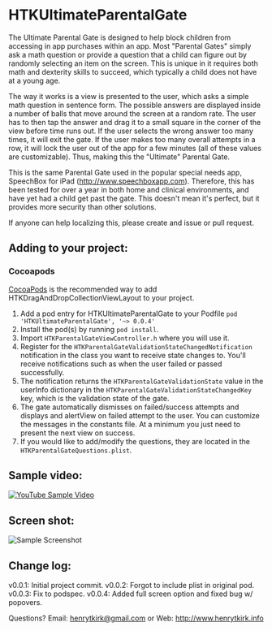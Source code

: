 HTKUltimateParentalGate
=======================

The Ultimate Parental Gate  is designed to help block children from accessing in app purchases within an app. Most "Parental Gates" simply ask a math question or provide a question that a child can figure out by randomly selecting an item on the screen. This is unique in it requires both math and dexterity skills to succeed, which typically a child does not have at a young age. 

The way it works is a view is presented to the user, which asks a simple math question in sentence form. The possible answers are displayed inside a number of balls that move around the screen at a random rate. The user has to then tap the answer and drag it to a small square in the corner of the view before time runs out. If the user selects the wrong answer too many times, it will exit the gate. If the user makes too many overall attempts in a row, it will lock the user out of the app for a few minutes (all of these values are customizable). Thus, making this the "Ultimate" Parental Gate.

This is the same Parental Gate used in the popular special needs app, SpeechBox for iPad (http://www.speechboxapp.com). Therefore, this has been tested for over a year in both home and clinical environments, and have yet had a child get past the gate. This doesn't mean it's perfect, but it provides more security than other solutions.

If anyone can help localizing this, please create and issue or pull request.

## Adding to your project:
### Cocoapods

[CocoaPods](http://cocoapods.org) is the recommended way to add HTKDragAndDropCollectionViewLayout to your project.

1. Add a pod entry for HTKUltimateParentalGate to your Podfile `pod 'HTKUltimateParentalGate', '~> 0.0.4'`
2. Install the pod(s) by running `pod install`.
3. Import `HTKParentalGateViewController.h` where you will use it.
4. Register for the `HTKParentalGateValidationStateChangedNotification` notification in the class you want to receive state changes to. You'll receive notifications such as when the user failed or passed successfully.
5. The notification returns the `HTKParentalGateValidationState` value in the userInfo dictionary in the `HTKParentalGateValidationStateChangedKey` key, which is the  validation state of the gate.
6. The gate automatically dismisses on failed/success attempts and displays and alertView on failed attempt to the user. You can customize the messages in the constants file. At a minimum you just need to present the next view on success.
7. If you would like to add/modify the questions, they are located in the `HTKParentalGateQuestions.plist`.

## Sample video:

[![YouTube Sample Video](http://img.youtube.com/vi/S8rUR_iQRPY/0.jpg)](http://www.youtube.com/watch?v=S8rUR_iQRPY)

## Screen shot:

![Sample Screenshot](http://htk-github.s3.amazonaws.com/HTKUltimateParentalGateSS1.png)

## Change log:
v0.0.1: Initial project commit.
v0.0.2: Forgot to include plist in original pod.
v0.0.3: Fix to podspec.
v0.0.4: Added full screen option and fixed bug w/ popovers.

Questions? Email: henrytkirk@gmail.com or Web: http://www.henrytkirk.info
